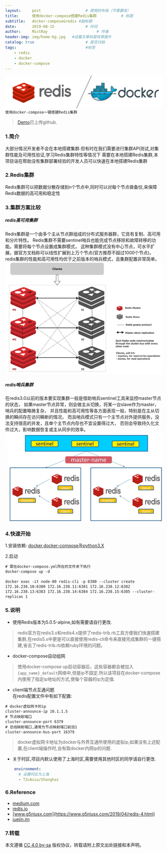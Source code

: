 ```yaml
---
layout:     post                    # 使用的布局（不需要改）
title:      使用docker-compose搭建Redis集群           # 标题 
subtitle:   docker-compose&redis #副标题
date:       2019-08-15              # 时间
author:     MistRay                      # 作者
header-img: img/home-bg.jpg   #这篇文章标题背景图片
catalog: true                       # 是否归档
tags:                               #标签
    - redis
    - docker
    - docker-compose
---
```


![redis](/img/docker_redis4.png)
`使用docker-compose一键搭建Redis集群`  
>[Demo](https://github.com/MistRay/redis-docker-compose)已上传github.

### 1.简介

大部分情况开发者不会在本地搭建集群.但有时在我们需要进行集群API测试,对集群性能及可用性验证,学习Redis集群特性等情况下
需要在本地搭建Redis集群,本项目诣在帮助没有集群部署经验的开发人员可以快速在本地搭建Redis集群

### 2.Redis集群
Redis集群可以把数据分散存储到n个节点中,同时可以对每个节点做备份,来保障Redis数据的高可用和稳定性

### 3.集群方案比较
##### redis高可用集群  
Redis集群是一个由多个主从节点群组成的分布式服务器群，它具有复制、高可用和分片特性。
Redis集群不需要sentinel哨兵也能完成节点移除和故障转移的功能。需要将每个节点设置成集群模式，
这种集群模式没有中心节点，可水平扩展，据官方文档称可以线性扩展到上万个节点(官方推荐不超过1000个节点)。
redis集群的性能和高可用性均优于之前版本的哨兵模式，且集群配置非常简单。
![RedisCluster](/img/post_img/redis_cluster.png)

##### redis哨兵集群  
在redis3.0以前的版本要实现集群一般是借助哨兵sentinel工具来监控master节点的状态，
如果master节点异常，则会做主从切换，将某一台slave作为master，哨兵的配置略微复杂，
并且性能和高可用性等各方面表现一般，特别是在主从切换的瞬间存在访问瞬断的情况，
而且哨兵模式只有一个主节点对外提供服务，没法支持很高的并发，且单个主节点内存也不宜设置得过大，
否则会导致持久化文件过大，影响数据恢复或主从同步的效率。
![redis_sentinel](/img/post_img/redis_sentinel.png)


### 4.快速开始

1.安装依赖: [docker](https://www.docker.com/),[docker-compose](https://docs.docker.com/compose/install/)及[python3.X](https://www.python.org/downloads/)  

2.启动
```shell
# 需在docker-compose.yml所在的文件夹下执行
docker-compose up -d 

docker exec -it node-80 redis-cli -p 6380 --cluster create 172.16.238.10:6380 172.16.238.11:6381 172.16.238.12:6382 172.16.238.13:6383 172.16.238.14:6384 172.16.238.15:6385 --cluster-replicas 1
```

### 5.说明

* 使用Redis版本为5.0.5-alpine,如有需要请自行更改.  
> redis官方在redis3.x和redis4.x提供了redis-trib.rb工具方便我们快速搭建集群,在redis5.x中更是可以直接使用redis-cli命令来直接完成集群的一键搭建,省去了redis-trib.rb依赖ruby环境的问题。
* docker-compose自动组网
> 使用docker-compose up启动容器后，这些容器都会被加入`{app_name}_default`网络中,但是ip不固定.所以该项目在docker-compose内使用了指定ip地址的方式,使每个容器的ip为定值.
* client端节点互通问题  
在redis配置文件中有如下配置:
```
# docker虚拟网卡的ip
cluster-announce-ip 10.1.1.5
# 节点映射端口
cluster-announce-port 6379
# 总线映射端口,通常为节点映射端口前加1
cluster-announce-bus-port 16379
```
> docker虚拟网卡地址为docker与外界互通所使用的虚拟ip,如果没有上述配置,在client端操作时,会有取docker内网ip的问题.
* 关于时区,项目内默认使用了上海时区,需要使用其他时区的同学请自行更改.
```yaml
    environment:
      # 设置时区为上海
      - TZ=Asia/Shanghai
```

### 6.Reference

* [medium.com](https://medium.com/@dhammikasamankumara/getting-started-with-redis-cluster-on-windows-6435d0ffd87)
* [redis.io](https://redis.io/topics/cluster-tutorial)
* [www.g5niusx.com](https://www.g5niusx.com/2019/04/redis-4.html)
* [juejin.im](https://juejin.im/post/5d4afaaf518825403769dd44)

### 7.转载
本文遵循 [CC 4.0 by-sa](https://creativecommons.org/licenses/by-sa/4.0/) 版权协议，转载请附上原文出处链接和本声明。